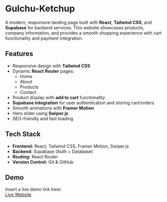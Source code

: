 # Gulchu-Ketchup

A modern, responsive landing page built with **React**, **Tailwind CSS**, and **Supabase** for backend services. This website showcases products, company information, and provides a smooth shopping experience with cart functionality and payment integration.


## Features

- Responsive design with **Tailwind CSS**
- Dynamic **React Router** pages:
  - Home
  - About
  - Products
  - Contact
- Product display with **add to cart** functionality
- **Supabase integration** for user authentication and storing cart/orders
- Smooth animations with **Framer Motion**
- Hero slider using **Swiper.js**
- SEO-friendly and fast loading

## Tech Stack

- **Frontend:** React, Tailwind CSS, Framer Motion, Swiper.js
- **Backend:** Supabase (Auth + Database)
- **Routing:** React Router
- **Version Control:** Git & GitHub

## Demo
Insert a live demo link here:  
[Live Website]((https://gulchu-ketchup2602.vercel.app))
